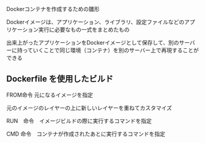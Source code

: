 Dockerコンテナを作成するための雛形

Dockerイメージは、アプリケーション、ライブラリ、設定ファイルなどのアプリケーション実行に必要なもの一式をまとめたもの

出来上がったアプリケーションをDockerイメージとして保存して、別のサーバーに持っていくことで同じ環境（コンテナ）を別のサーバー上で再現することができる

## Dockerfile を使用したビルド

FROM命令 元になるイメージを指定

元のイメージのレイヤーの上に新しいレイヤーを重ねてカスタマイズ

RUN　命令　イメージビルドの際に実行するコマンドを指定

CMD 命令　コンテナが作成されたあとに実行するコマンドを指定
